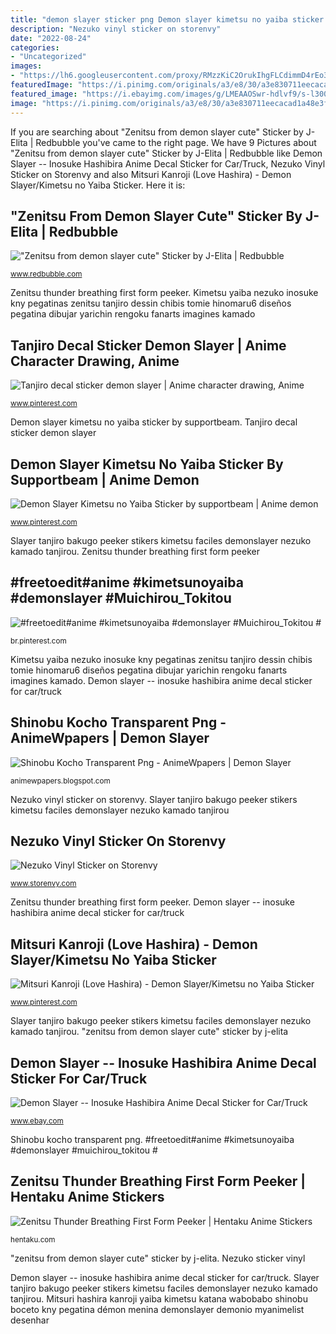 ```yaml
---
title: "demon slayer sticker png Demon slayer kimetsu no yaiba sticker by supportbeam"
description: "Nezuko vinyl sticker on storenvy"
date: "2022-08-24"
categories:
- "Uncategorized"
images:
- "https://lh6.googleusercontent.com/proxy/RMzzKiC2OrukIhgFLCdimmD4rEo3SmV73oYlAHsG3m2smUNFV9wbjxiSWK56JAqYsH-H0tg0EJOJw4Dtgey7D8_mhI1Iy7DDgwTnuh4ZdSFqoOPBm9fhpj0NJaa_TtXK=w1200-h630-p-k-no-nu"
featuredImage: "https://i.pinimg.com/originals/a3/e8/30/a3e830711eecacad1a48e3f01b4de350.jpg"
featured_image: "https://i.ebayimg.com/images/g/LMEAAOSwr-hdlvf9/s-l300.png"
image: "https://i.pinimg.com/originals/a3/e8/30/a3e830711eecacad1a48e3f01b4de350.jpg"
---
```


If you are searching about &quot;Zenitsu from demon slayer cute&quot; Sticker by J-Elita | Redbubble you've came to the right page. We have 9 Pictures about &quot;Zenitsu from demon slayer cute&quot; Sticker by J-Elita | Redbubble like Demon Slayer -- Inosuke Hashibira Anime Decal Sticker for Car/Truck, Nezuko Vinyl Sticker on Storenvy and also Mitsuri Kanroji (Love Hashira) - Demon Slayer/Kimetsu no Yaiba Sticker. Here it is:

## &quot;Zenitsu From Demon Slayer Cute&quot; Sticker By J-Elita | Redbubble

![&quot;Zenitsu from demon slayer cute&quot; Sticker by J-Elita | Redbubble](https://ih1.redbubble.net/image.1031879788.3270/bg,f8f8f8-flat,750x,075,f-pad,750x1000,f8f8f8.jpg "#freetoedit#anime #kimetsunoyaiba #demonslayer #muichirou_tokitou #")

<small>www.redbubble.com</small>

Zenitsu thunder breathing first form peeker. Kimetsu yaiba nezuko inosuke kny pegatinas zenitsu tanjiro dessin chibis tomie hinomaru6 diseños pegatina dibujar yarichin rengoku fanarts imagines kamado

## Tanjiro Decal Sticker Demon Slayer | Anime Character Drawing, Anime

![Tanjiro decal sticker demon slayer | Anime character drawing, Anime](https://i.pinimg.com/736x/a1/28/89/a128893d56c0eba750476efd9df60302.jpg "Inosuke hashibira tanjiro kamado kyoko oneshots bakubottom bitch")

<small>www.pinterest.com</small>

Demon slayer kimetsu no yaiba sticker by supportbeam. Tanjiro decal sticker demon slayer

## Demon Slayer Kimetsu No Yaiba Sticker By Supportbeam | Anime Demon

![Demon Slayer Kimetsu no Yaiba Sticker by supportbeam | Anime demon](https://i.pinimg.com/originals/a3/e8/30/a3e830711eecacad1a48e3f01b4de350.jpg "Nezuko vinyl sticker on storenvy")

<small>www.pinterest.com</small>

Slayer tanjiro bakugo peeker stikers kimetsu faciles demonslayer nezuko kamado tanjirou. Zenitsu thunder breathing first form peeker

## #freetoedit#anime #kimetsunoyaiba #demonslayer #Muichirou_Tokitou #

![#freetoedit#anime #kimetsunoyaiba #demonslayer #Muichirou_Tokitou #](https://i.pinimg.com/originals/46/36/63/46366331e34e85baf15c3c5631d4c1b6.png "Mitsuri kanroji (love hashira)")

<small>br.pinterest.com</small>

Kimetsu yaiba nezuko inosuke kny pegatinas zenitsu tanjiro dessin chibis tomie hinomaru6 diseños pegatina dibujar yarichin rengoku fanarts imagines kamado. Demon slayer -- inosuke hashibira anime decal sticker for car/truck

## Shinobu Kocho Transparent Png - AnimeWpapers | Demon Slayer

![Shinobu Kocho Transparent Png - AnimeWpapers | Demon Slayer](https://lh6.googleusercontent.com/proxy/RMzzKiC2OrukIhgFLCdimmD4rEo3SmV73oYlAHsG3m2smUNFV9wbjxiSWK56JAqYsH-H0tg0EJOJw4Dtgey7D8_mhI1Iy7DDgwTnuh4ZdSFqoOPBm9fhpj0NJaa_TtXK=w1200-h630-p-k-no-nu "Muichiro yaiba kimetsu muichirou pillar hashira tokitou tokito kimetsunoyaiba demonslayer personajes chibi freetoedit 一郎 iguro obanai pngarea kny yukiko")

<small>animewpapers.blogspot.com</small>

Nezuko vinyl sticker on storenvy. Slayer tanjiro bakugo peeker stikers kimetsu faciles demonslayer nezuko kamado tanjirou

## Nezuko Vinyl Sticker On Storenvy

![Nezuko Vinyl Sticker on Storenvy](https://dzasv7x7a867v.cloudfront.net/product_photos/77673439/file_454906ee56_original.png "Slayer tanjiro bakugo peeker stikers kimetsu faciles demonslayer nezuko kamado tanjirou")

<small>www.storenvy.com</small>

Zenitsu thunder breathing first form peeker. Demon slayer -- inosuke hashibira anime decal sticker for car/truck

## Mitsuri Kanroji (Love Hashira) - Demon Slayer/Kimetsu No Yaiba Sticker

![Mitsuri Kanroji (Love Hashira) - Demon Slayer/Kimetsu no Yaiba Sticker](https://i.pinimg.com/originals/da/93/90/da9390c9976bd9d103a94d7a8e5bbd86.png "Muichiro yaiba kimetsu muichirou pillar hashira tokitou tokito kimetsunoyaiba demonslayer personajes chibi freetoedit 一郎 iguro obanai pngarea kny yukiko")

<small>www.pinterest.com</small>

Slayer tanjiro bakugo peeker stikers kimetsu faciles demonslayer nezuko kamado tanjirou. &quot;zenitsu from demon slayer cute&quot; sticker by j-elita

## Demon Slayer -- Inosuke Hashibira Anime Decal Sticker For Car/Truck

![Demon Slayer -- Inosuke Hashibira Anime Decal Sticker for Car/Truck](https://i.ebayimg.com/images/g/LMEAAOSwr-hdlvf9/s-l300.png "Inosuke hashibira tanjiro kamado kyoko oneshots bakubottom bitch")

<small>www.ebay.com</small>

Shinobu kocho transparent png. #freetoedit#anime #kimetsunoyaiba #demonslayer #muichirou_tokitou #

## Zenitsu Thunder Breathing First Form Peeker | Hentaku Anime Stickers

![Zenitsu Thunder Breathing First Form Peeker | Hentaku Anime Stickers](https://hentaku.com/wp-content/uploads/2020/02/Zenitsu-Laptop-Background.png "Tanjiro decal sticker demon slayer")

<small>hentaku.com</small>

&quot;zenitsu from demon slayer cute&quot; sticker by j-elita. Nezuko sticker vinyl

Demon slayer -- inosuke hashibira anime decal sticker for car/truck. Slayer tanjiro bakugo peeker stikers kimetsu faciles demonslayer nezuko kamado tanjirou. Mitsuri hashira kanroji yaiba kimetsu katana wabobabo shinobu boceto kny pegatina démon menina demonslayer demonio myanimelist desenhar
